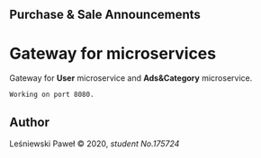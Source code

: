 ## Purchase & Sale Announcements

# Gateway for microservices

Gateway for **User** microservice and **Ads&Category** microservice.<br>

```Working on port 8080.```

## Author
Leśniewski Paweł © 2020, *student No.175724*
